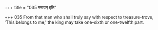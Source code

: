 +++
title = "035 ममायम् इति"

+++
035	From that man who shall truly say with respect to treasure-trove, 'This belongs to me,' the king may take one-sixth or one-twelfth part.